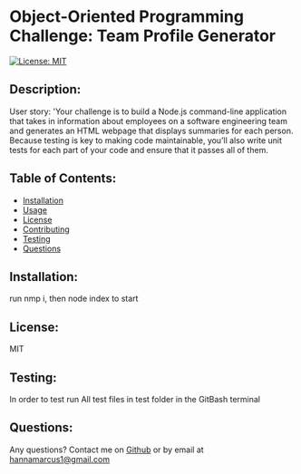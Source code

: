 # Object-Oriented Programming Challenge: Team Profile Generator  
  [![License: MIT](https://img.shields.io/badge/License-MIT-blue.svg)](https://opensource.org/licenses/MIT)
  ## Description:
  User story: 'Your challenge is to build a Node.js command-line application that takes in information about employees on a software engineering team and generates an HTML webpage that displays summaries for each person. Because testing is key to making code maintainable, you’ll also write unit tests for each part of your code and ensure that it passes all of them.
  ## Table of Contents:
  - [Installation](#installation)
  - [Usage](#usage)
  - [License](#license)
  - [Contributing](#contributing)
  - [Testing](#testing)
  - [Questions](#questions)

  ## Installation:  
  run nmp i, then node index to start
  
  ## License:
  MIT

  ## Testing:
  In order to test run All test files in test folder in the GitBash terminal

  ## Questions:
  Any questions? Contact me on [Github](https://github.com/hannamarcus)
  or by email at hannamarcus1@gmail.com


 

  